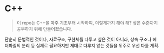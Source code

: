 # C++

> 이 repo는 C++을 아주 기초부터 시작하여, 이렇게까지 해야 해? 싶은 수준까지 공부하기 위해 만들어졌습니다.

단순히 문법적인 것이나, 자료구조, 구현체를 다루고 싶은 것이 아니라,
상속 구조나 헤더파일의 분리 등 실제로 필요하지만 제대로 다루지 않는 것들을 위주로 우선 다룰 계획.